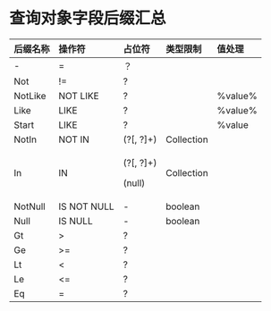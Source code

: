 # 查询对象字段后缀汇总

<table>
  <thead>
    <tr>
      <th style="text-align:left">&#x540E;&#x7F00;&#x540D;&#x79F0;</th>
      <th style="text-align:left">&#x64CD;&#x4F5C;&#x7B26;</th>
      <th style="text-align:left">&#x5360;&#x4F4D;&#x7B26;</th>
      <th style="text-align:left">&#x7C7B;&#x578B;&#x9650;&#x5236;</th>
      <th style="text-align:left">&#x503C;&#x5904;&#x7406;</th>
    </tr>
  </thead>
  <tbody>
    <tr>
      <td style="text-align:left">-</td>
      <td style="text-align:left">=</td>
      <td style="text-align:left">&#xFF1F;</td>
      <td style="text-align:left"></td>
      <td style="text-align:left"></td>
    </tr>
    <tr>
      <td style="text-align:left">Not</td>
      <td style="text-align:left">!=</td>
      <td style="text-align:left">?</td>
      <td style="text-align:left"></td>
      <td style="text-align:left"></td>
    </tr>
    <tr>
      <td style="text-align:left">NotLike</td>
      <td style="text-align:left">NOT LIKE</td>
      <td style="text-align:left">?</td>
      <td style="text-align:left"></td>
      <td style="text-align:left">%value%</td>
    </tr>
    <tr>
      <td style="text-align:left">Like</td>
      <td style="text-align:left">LIKE</td>
      <td style="text-align:left">?</td>
      <td style="text-align:left"></td>
      <td style="text-align:left">%value%</td>
    </tr>
    <tr>
      <td style="text-align:left">Start</td>
      <td style="text-align:left">LIKE</td>
      <td style="text-align:left">?</td>
      <td style="text-align:left"></td>
      <td style="text-align:left">%value</td>
    </tr>
    <tr>
      <td style="text-align:left">NotIn</td>
      <td style="text-align:left">NOT IN</td>
      <td style="text-align:left">(?[, ?]+)</td>
      <td style="text-align:left">Collection</td>
      <td style="text-align:left"></td>
    </tr>
    <tr>
      <td style="text-align:left">In</td>
      <td style="text-align:left">IN</td>
      <td style="text-align:left">
        <p>(?[, ?]+)</p>
        <p>(null)</p>
      </td>
      <td style="text-align:left">Collection</td>
      <td style="text-align:left"></td>
    </tr>
    <tr>
      <td style="text-align:left">NotNull</td>
      <td style="text-align:left">IS NOT NULL</td>
      <td style="text-align:left">-</td>
      <td style="text-align:left">boolean</td>
      <td style="text-align:left"></td>
    </tr>
    <tr>
      <td style="text-align:left">Null</td>
      <td style="text-align:left">IS NULL</td>
      <td style="text-align:left">-</td>
      <td style="text-align:left">boolean</td>
      <td style="text-align:left"></td>
    </tr>
    <tr>
      <td style="text-align:left">Gt</td>
      <td style="text-align:left">&gt;</td>
      <td style="text-align:left">?</td>
      <td style="text-align:left"></td>
      <td style="text-align:left"></td>
    </tr>
    <tr>
      <td style="text-align:left">Ge</td>
      <td style="text-align:left">&gt;=</td>
      <td style="text-align:left">?</td>
      <td style="text-align:left"></td>
      <td style="text-align:left"></td>
    </tr>
    <tr>
      <td style="text-align:left">Lt</td>
      <td style="text-align:left">&lt;</td>
      <td style="text-align:left">?</td>
      <td style="text-align:left"></td>
      <td style="text-align:left"></td>
    </tr>
    <tr>
      <td style="text-align:left">Le</td>
      <td style="text-align:left">&lt;=</td>
      <td style="text-align:left">?</td>
      <td style="text-align:left"></td>
      <td style="text-align:left"></td>
    </tr>
    <tr>
      <td style="text-align:left">Eq</td>
      <td style="text-align:left">=</td>
      <td style="text-align:left">?</td>
      <td style="text-align:left"></td>
      <td style="text-align:left"></td>
    </tr>
  </tbody>
</table>




